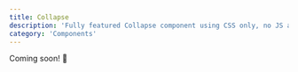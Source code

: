 ```yaml
---
title: Collapse
description: 'Fully featured Collapse component using CSS only, no JS at all'
category: 'Components'
---
```


<d-alert type="success">

Coming soon! 🚀

</d-alert>
